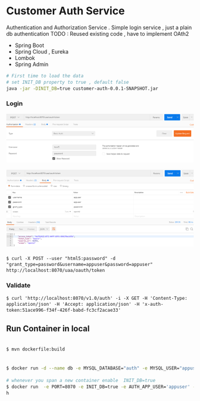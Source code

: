 # Customer Auth Service

Authentication and Authorization Service .
Simple login service , just a plain db authentication
TODO : Reused existing code , have to implement OAth2

 - Spring Boot
 - Spring Cloud , Eureka
 - Lombok   
 - Spring Admin
 
 ```sh
 # First time to load the data
 # set INIT_DB property to true , default false
 java -jar -DINIT_DB=true customer-auth-0.0.1-SNAPSHOT.jar
 ```
 
### Login

![alt text](1.PNG "Header")


![alt text](2.PNG "body")

####
```
$ curl -X POST --user "html5:password" -d "grant_type=password&username=appuser&password=appuser" http://localhost:8070/uaa/oauth/token 

```
 
### Validate

```
$ curl 'http://localhost:8070/v1.0/auth' -i -X GET -H 'Content-Type: application/json' -H 'Accept: application/json' -H 'x-auth-token:51ace996-f34f-426f-babd-fc3cf2acae33'

```

## Run Container in local
```sh

$ mvn dockerfile:build


$ docker run -d --name db -e MYSQL_DATABASE="auth" -e MYSQL_USER="appuser" -e MYSQL_PASSWORD="appuser"  -e MYSQL_ROOT_PASSWORD="root" -p 3306:3306 mysql:5.6

# whenever you span a new container enable  INIT_DB=true
$ docker run  -e PORT=8070 -e INIT_DB=true -e AUTH_APP_USER='appuser' -e AUTH_APP_PASSWORD='appuser'  -e AUTH_DB_URI='db:3306/auth'   -p 8070:8070 --name customer-auth  --link db:db -t jrsaravanan/customer-aut
h

```
